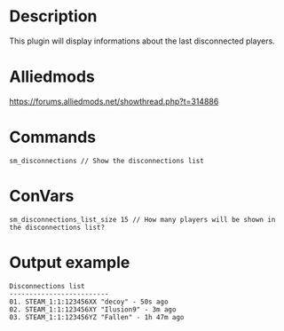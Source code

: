 # Description
This plugin will display informations about the last disconnected players.

# Alliedmods
https://forums.alliedmods.net/showthread.php?t=314886

# Commands
```
sm_disconnections // Show the disconnections list
```

# ConVars
```
sm_disconnections_list_size 15 // How many players will be shown in the disconnections list?
```

# Output example
```
Disconnections list
-------------------------
01. STEAM_1:1:123456XX "decoy" - 50s ago
02. STEAM_1:1:123456XY "Ilusion9" - 3m ago
03. STEAM_1:1:123456YZ "Fallen" - 1h 47m ago
```
